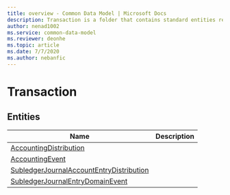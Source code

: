 ```yaml
---
title: overview - Common Data Model | Microsoft Docs
description: Transaction is a folder that contains standard entities related to the Common Data Model.
author: nenad1002
ms.service: common-data-model
ms.reviewer: deonhe
ms.topic: article
ms.date: 7/7/2020
ms.author: nebanfic
---
```


# Transaction


## Entities

|Name|Description|
|---|---|
|[AccountingDistribution](AccountingDistribution.md)||
|[AccountingEvent](AccountingEvent.md)||
|[SubledgerJournalAccountEntryDistribution](SubledgerJournalAccountEntryDistribution.md)||
|[SubledgerJournalEntryDomainEvent](SubledgerJournalEntryDomainEvent.md)||
